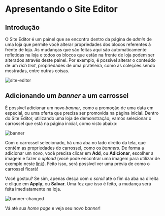 # Apresentando o Site Editor

## Introdução

O Site Editor é um painel que se encontra dentro da página de _admin_ de uma loja que permite você alterar propriedades dos blocos referentes à frente de loja. As mudanças que são feitas aqui são automaticamente refletidas na loja e todos os blocos que estão na frente de loja podem ser alterados através deste painel. Por exemplo, é possível alterar o conteúdo de um _rich text_, propriedades de uma prateleira, como as coleções sendo mostradas, entre outras coisas.

![site-editor](https://user-images.githubusercontent.com/19495917/90414123-c181c180-e085-11ea-91f0-cd5a70a3b803.png)

## Adicionando um _banner_ a um carrossel

É possível adicionar um novo _banner_, como a promoção de uma data em especial, ou uma oferta que precisa ser promovida na página inicial. Dentro do Site Editor, utilizando uma loja de demonstração, vamos selecionar o carrossel que está na página inicial, como visto abaixo:

![banner](https://user-images.githubusercontent.com/19495917/90414209-deb69000-e085-11ea-8d7b-39a1b411f9af.png)

Com o carrossel selecionado, há uma aba no lado direito da tela, que contém as propriedades do carrossel, como os _banners_. De forma a adicionar um novo, você precisa clicar em **Add**, ou **Adicionar**, escolher a imagem e fazer o _upload_ (você pode encontrar uma imagem para utilizar de exemplo neste [link](https://drive.google.com/file/d/12J1CkfRrr_ogHp3GJlwfOQZH2EVheVIp/view?usp=sharing)). Feito isso, será possível ver uma prévia de como o carrossel ficará!

Você gostou? Se sim, apenas desça com o _scroll_ até o fim da aba na direita e clique em **Apply**, ou **Salvar**. Uma fez que isso é feito, a mudança será feita imediatamente na loja.

![banner-changed](https://user-images.githubusercontent.com/19495917/90414222-e24a1700-e085-11ea-9927-2534b4741af5.png)

Vá até sua _home page_ e veja seu novo _banner_!